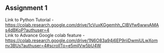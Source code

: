 ## Assignment 1 ##
Link to Python Tutorial - https://colab.research.google.com/drive/1cVuxKGgemhh_CIBVfw6wwvAMAs4dBKoP?authuser=4  
Link to Advance Google colab feature - https://colab.research.google.com/drive/1N6O83a94j6EP9riiDwmiULwXomnv3BUs?authuser=4#scrollTo=e5mjIVw5bU4W

